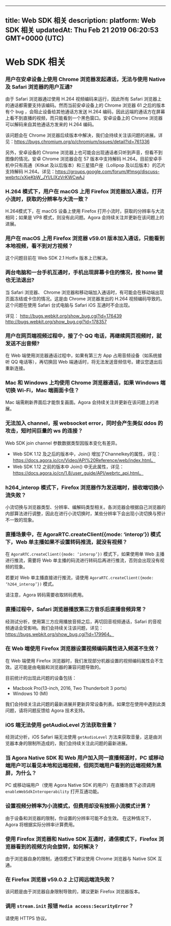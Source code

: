 
---
title: Web SDK 相关
description: 
platform: Web SDK 相关
updatedAt: Thu Feb 21 2019 06:20:53 GMT+0000 (UTC)
---
# Web SDK 相关
### 用户在安卓设备上使用 Chrome 浏览器发起通话，无法与使用 Native 及 Safari 浏览器的用户互通?
由于 Safari 浏览器通过使用 H.264 视频编码来运行，因此所有 Safari 浏览器上的通话都需要支持该编码。然而当前安卓设备上的 Chrome 浏览器 61 之后的版本有个 bug ，会阻止设备给其他通话方发送 H.264 编码，因此远端的通话方在屏幕上看不到直播的视频，而只能看到一个黑色窗口。安卓设备上的 Chrome 浏览器可以解码来自其他通话方发来的 H.264 编码。

该问题会在 Chrome 浏览器后续版本中解决，我们会持续关注该问题的进展。详见：https://bugs.chromium.org/p/chromium/issues/detail?id=761336

另外，安卓设备的 Chrome 浏览器上也可能会出现通话者只听到声音，但看不到图像的情况。安卓 Chrome 浏览器会在 57 版本中支持解码 H.264。目前安卓手机中只有高通（Kitkat 及以后版本）和三星猎户座（Lollipop 及以后版本）的芯片支持解码 H.264。详见：https://groups.google.com/forum/#!msg/discuss-webrtc/xXjeKbW_JYI/LIXzVrKWCwAJ

### H.264 模式下，用户在 macOS 上用 Firefox 浏览器加入通话，打开小流时，获取的分辨率与大流一致？
H.264模式下，在 macOS 设备上使用 Firefox 打开小流时，获取的分辨率与大流相同；如果是 VP8 模式，则没有此问题。Agora 会持续关注并更新在该问题上的进展。

### 用户在 macOS 上用 Firefox 浏览器 v59.01 版本加入通话，只能看到本地视频，看不到对方视频？
这个问题目前在 Web SDK 2.1 Hotfix 版本上已解决。

### 两台电脑和一台手机互通时，手机出现屏幕卡住的情况，按 home 键也无法退出?
当 Safari 浏览器、 Chrome 浏览器和移动端加入通话时，有可能会在移动端出现页面冻结或卡住的情况。这是由 Chrome 浏览器发出的 H.264 视频编码导致的。这个问题在使用 Safari 台式电脑与 Safari iOS 互通时不会出现。

详见：
http://bugs.webkit.org/show_bug.cgi?id=176439
http://bugs.webkit.org/show_bug.cgi?id=178357

### 用户在网页端视频过程中，接了个 QQ 电话，再继续网页视频时，就发送不出音频?
在 Web 端使用浏览器通话过程中，如果有第三方 App 占用音频设备（如系统接听 QQ 电话等），再切换回 Web 端通话时，将无法发送音频信号。建议您退出后重新连接。

### Mac 和 Windows 上均使用 Chrome 浏览器通话，如果 Windows 端切换 Wi-Fi，Mac 端画面卡住？
Mac 端需刷新界面后才能恢复画面。Agora 会持续关注并更新在该问题上的进展。

### 无法加入 channel，报 websocket error，同时会产生类似 ddos 的攻击，短时间巨量的 ws 的连接？
Web SDK join channel 参数数据类型因版本变化有差异。

* Web SDK 1.12 及之后的版本中，Join() 增加了Channelkey的属性，详见：https://docs.agora.io/cn/Video/API%20Reference/web/index.html。
* Web SDK 1.12 之前的版本中 Join() 中无此属性，详见：https://docs.agora.io/cn/1.8/user_guide/API/webrtc_api.html。

### h264_interop 模式下，Firefox 浏览器作为发送端时，接收端切换小流失败？
小流切换与浏览器类型、分辨率、编解码类型相关。各浏览器会根据自己浏览器的内部算法进行调整，因此在进行小流切换时，某些分辨率下会出现小流切换与预计不一致的现象。

### 直播场景中，在 AgoraRTC.createClient({mode: ‘interop’}) 模式下，Web 单主播如果不设置转码推流，就没有视频？
在 `AgoraRTC.createClient({mode: ‘interop’})` 模式下，如果使用单 Web 主播进行推流，需要将 Web 单主播的码流进行转码后再进行推流，否则会出现没有视频的现象。

若要对 Web 单主播直接进行推流，请使用 `AgoraRTC.createClient({mode: ‘h264_interop’})` 模式。

请注意，Agora 转码需要收取转码费用。

### 直播过程中，Safari 浏览器播放第三方音乐后直播音频异常？
经测试分析，使用第三方应用播放音频之后，再切回音视频通话，Safari 的音视频通话会受影响。我们会持续关注该问题，详见：https://bugs.webkit.org/show_bug.cgi?id=179964。

### 在 Web 端使用 Firefox 浏览器设置视频编码属性进入频道不生效？
在 Web 端使用 Firefox 浏览器时，我们发现部分机器设置的视频编码属性会不生效。这可能是由电脑和浏览器的兼容问题导致的。

目前统计的出现此问题的设备包括：
* Macbook Pro(13-inch, 2016, Two Thunderbolt 3 ports) 
* Windows 10 (MI)

我们会持续关注此问题的最新进展并更新异常设备列表。如果您在使用中遇到此类问题，请将问题反馈给 Agora 技术支持。

### iOS 端无法使用 getAudioLevel 方法获取音量？
经测试分析，iOS Safari 端无法使用 `getAudioLevel` 方法来获取音量，这是由浏览器本身的限制所造成的，我们会持续关注此问题的最新进展。

### 当 Agora Native SDK 和 Web 用户加入同一直播频道时，PC 或移动端用户可以看见本地和远端视频，但网页端用户看到的远端视频为黑屏，为什么？
PC 或移动端用户（使用 Agora Native SDK 的用户）在直播场景下必须调用 `enableWebSdkInteroperability` 打开互通功能。

### 设置视频分辨率为小流模式，但费用却没有按照小流模式计算？
由于设备和浏览器的限制，你设置的分辨率可能不会生效。 在这种情况下，Agora 将根据实际分辨率计算费用。

### 使用 Firefox 浏览器和 Native SDK 互通时，通信模式下，Firefox 浏览器看到的视频方向会旋转，如何解决？
由于浏览器自身的限制，通信模式下建议使用 Chrome 浏览器与 Native SDK 互通。

### 在 Firefox 浏览器 v59.0.2 上订阅远端流失败？
该问题是由于浏览器自身限制导致的，建议更新 Firefox 浏览器版本。

### 调用 `stream.init` 报错 `Media access:SecurityError`？
请使用 HTTPS 协议。
